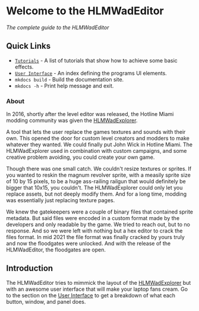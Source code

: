 # Welcome to the HLMWadEditor
*The complete guide to the HLMWadEditor*



## Quick Links

* [`Tutorials`](TutorialsList.md) - A list of tutorials that show how to achieve some basic effects.
* [`User Interface`](UserInterface.md) - An index defining the programs UI elements.
* `mkdocs build` - Build the documentation site.
* `mkdocs -h` - Print help message and exit.


### About

In 2016, shortly after the level editor was released, the Hotline Miami modding community was given the [HLMWadExplorer](https://github.com/muster128/HLMWadExplorer/releases/tag/1.2).

A tool that lets the user replace the games textures and sounds with their own. This opened the door for custom level creators and modders to make whatever they wanted. We could finally put John Wick in Hotline Miami. The HLMWadExplorer used in combination with custom campaigns, and some creative problem avoiding, you could create your own game.

Though there was one small catch. We couldn't resize textures or sprites. If you wanted to reskin the magnum revolver sprite, with a measily sprite size of 10 by 15 pixels, to be a huge ass-railing railgun that would definitely be bigger that 10x15, you couldn't. The HLMWadExplorer could only let you replace assets, but not deeply modify them. And for a long time, modding was essentially just replacing texture pages.

We knew the gatekeepers were a couple of binary files that contained sprite metadata. But said files were encoded in a custom format made by the developers and only readable by the game. We tried to reach out, but to no response. And so we were left with nothing but a hex editor to crack the files format. In mid 2021 the file format was finally cracked by yours truly and now the floodgates were unlocked. And with the release of the HLMWadEditor, the floodgates are open.

## Introduction
The HLMWadEditor tries to mimmick the layout of the [HLMWadExplorer](https://github.com/muster128/HLMWadExplorer/releases/tag/1.2) but with an awesome user interface that will make your laptop fans cream.
Go to the section on the [User Interface](UserInterface.md) to get a breakdown of what each button, window, and panel does.